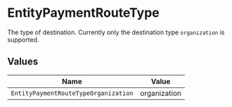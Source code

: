 # EntityPaymentRouteType

The type of destination. Currently only the destination type `organization` is supported.


## Values

| Name                                 | Value                                |
| ------------------------------------ | ------------------------------------ |
| `EntityPaymentRouteTypeOrganization` | organization                         |